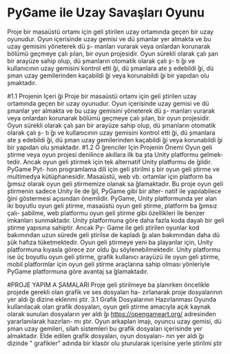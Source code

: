 # PyGame ile Uzay Savaşları Oyunu
Proje bir masaüstü ortamı için geli ̧stirilen uzay ortamında geçen bir uzay oyunudur. Oyun
içerisinde uzay gemisi ve dü ̧smanlar yer almakta ve bu uzay gemisini yöneterek dü ̧s-
manları vurarak veya onlardan korunarak bölümü geçmeye çalı ̧sılan, bir oyun projesidir.
Oyun sürekli olarak çalı ̧san bir arayüze sahip olup, dü ̧smanların otomatik olarak çalı ̧s-
tı ̆gı ve kullanıcının uzay gemisini kontrol etti ̆gi, dü ̧smanlara ate ̧s edebildi ̆gi, dü ̧sman uzay
gemilerinden kaçabildi ̆gi veya korunabildi ̆gi bir yapıdan olu ̧smaktadır.

#1.1 Projenin  ̇Içeri ̆gi
Proje bir masaüstü ortamı için geli ̧stirilen uzay ortamında geçen bir uzay oyunudur. Oyun
içerisinde uzay gemisi ve dü ̧smanlar yer almakta ve bu uzay gemisini yöneterek dü ̧s-
manları vurarak veya onlardan korunarak bölümü geçmeye çalı ̧sılan, bir oyun projesidir.
Oyun sürekli olarak çalı ̧san bir arayüze sahip olup, dü ̧smanların otomatik olarak çalı ̧s-
tı ̆gı ve kullanıcının uzay gemisini kontrol etti ̆gi, dü ̧smanlara ate ̧s edebildi ̆gi, dü ̧sman uzay
gemilerinden kaçabildi ̆gi veya korunabildi ̆gi bir yapıdan olu ̧smaktadır.
#1.2 Ö ̆grenciler  ̇Için Projenin Önemi
Oyun geli ̧stirme veya oyun projesi denilince akıllara ilk ba ̧sta Unity platformu gelmek-
tedir. Ancak oyun geli ̧stirmek için tek alternatif Unity platformu de ̆gildir. PyGame Pyt-
hon programlama dili için geli ̧stirilmi ̧s bir oyun geli ̧stirme ve multimedya kütüphanesidir.
Masaüstü, web vb. ortamlar için platform ba ̆gımsız olarak oyun geli ̧stirmemize olanak
sa ̆glamaktadır. Bu proje oyun geli ̧stirmenin sadece Unity ile de ̆gil, PyGame gibi bir alter-
natif ile yapılabilece ̆gini göstermesi açısından önemlidir. PyGame, Unity platformunda
yer alan iki boyutlu oyun geli ̧stirme, masaüstü oyun geli ̧stirme, platform ba ̆gımsız çalı-
 ̧sabilme, web platformu oyun geli ̧stirme gibi özellikleri ile benzer imkanları sunmaktadır.
Unity platformuna göre daha fazla koda dayalı bir geli ̧stirme yapısına sahiptir. Ancak Py-
Game ile geli ̧stirilen oyunlar kod bakımından uzun sürede geli ̧stirilse de kapladı ̆gı alan
bakımından daha dü ̧sük hafıza tüketmektedir. Oyun geli ̧stirmeye yeni ba ̧slayanlar için,
Unity platformuna kıyasla görece zor oldu ̆gu söylenebilmektedir. Unity platformu ise üç
boyutlu oyun geli ̧stirme, grafik kullanıcı arayüzü ile oyun geli ̧stirme, mobil platformlar
için oyun geli ̧stirme araçlarına sahip olması yönleriyle PyGame platformuna göre avantaj
sa ̆glamaktadır. 

#PROJE YAPIM A  ̧SAMALARI
Proje geli ̧stirilmeye ba ̧slanırken öncelikle projede gerekli olan grafik ve ses dosyaları ha-
zırlanarak proje dosyalarının yer aldı ̆gı dizine eklenmi ̧stir.
3.1 Grafik Dosyalarının Hazırlanması
Oyunda kullanılacak olan grafik dosyaları, oyun geli ̧stirme amacıyla açık kaynak olarak
sunulan dosyaların yer aldı ̆gı https://opengameart.org/ adresinden yararlanılarak hazırlan-
mı ̧stır. Oyun arkaplan imajı, oyuncu uzay gemisi, dü ̧sman uzay gemileri, silah sistemleri
bu grafik dosyaları içerisinde yer almaktadır. Elde edilen grafik dosyaları, oyun dosyaları-
nın yer aldı ̆gı dizinde " grafikler" adında bir klasör olu ̧sturularak içerisine yerle ̧stirilmi ̧stir
